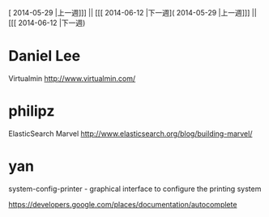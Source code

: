 [ 2014-05-29 |上一週]]] || [[[ 2014-06-12 |下一週]( 2014-05-29 |上一週]]] || [[[ 2014-06-12 |下一週)



# Daniel Lee

Virtualmin
<http://www.virtualmin.com/>  

# philipz

ElasticSearch Marvel
<http://www.elasticsearch.org/blog/building-marvel/>  

# yan

system-config-printer - graphical interface to configure the printing system

<https://developers.google.com/places/documentation/autocomplete>  
